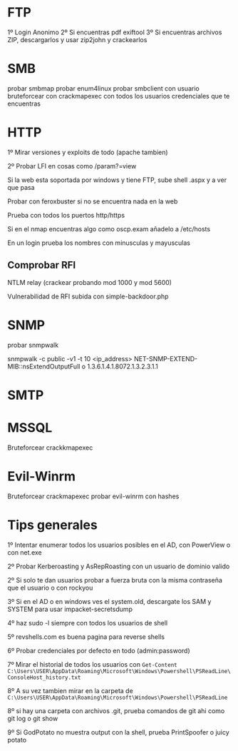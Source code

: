 # FTP
1º Login Anonimo
2º Si encuentras pdf exiftool
3º Si encuentras archivos ZIP, descargarlos y usar zip2john y crackearlos

# SMB
probar smbmap
probar enum4linux
probar smbclient con usuario
bruteforcear con crackmapexec con todos los usuarios credenciales que te encuentras


# HTTP

1º Mirar versiones y exploits de todo (apache tambien)

2º Probar LFI en cosas como /param?=view

Si la web esta soportada por windows y tiene FTP, sube shell .aspx y a ver que pasa

Probar con feroxbuster si no se encuentra nada en la web

Prueba con todos los puertos http/https

Si en el nmap encuentras algo como oscp.exam añadelo a /etc/hosts

En un login prueba los nombres con minusculas y mayusculas


## Comprobar RFI
NTLM relay (crackear probando mod 1000 y mod 5600)

Vulnerabilidad de RFI subida con simple-backdoor.php



# SNMP
probar snmpwalk

snmpwalk -c public -v1 -t 10 <ip_address> NET-SNMP-EXTEND-MIB::nsExtendOutputFull o 1.3.6.1.4.1.8072.1.3.2.3.1.1

# SMTP

# MSSQL
Bruteforcear crackkmapexec


# Evil-Winrm
Bruteforcear crackmapexec
probar evil-winrm con hashes



# Tips generales

1º Intentar enumerar todos los usuarios posibles en el AD, con PowerView o con net.exe

2º Probar Kerberoasting y AsRepRoasting con un usuario de dominio valido

2º Si solo te dan usuarios probar  a fuerza bruta con la misma contraseña que el usuario o con rockyou

3º Si en el AD o en windows ves el system.old, descargate los SAM y SYSTEM para usar impacket-secretsdump

4º haz sudo -l siempre con todos los usuarios de shell

5º revshells.com es buena pagina para reverse shells

6º Probar credenciales por defecto en todo (admin:password)

7º Mirar el historial de todos los usuarios con `Get-Content C:\Users\USER\AppData\Roaming\Microsoft\Windows\Powershell\PSReadLine\ConsoleHost_history.txt` 

8º A su vez tambien mirar en la carpeta de `C:\Users\USER\AppData\Roaming\Microsoft\Windows\Powershell\PSReadLine`




8º si hay una carpeta con archivos .git, prueba comandos de git ahi como git log o git show

9º Si GodPotato no muestra output con la shell, prueba PrintSpoofer o juicy potato


